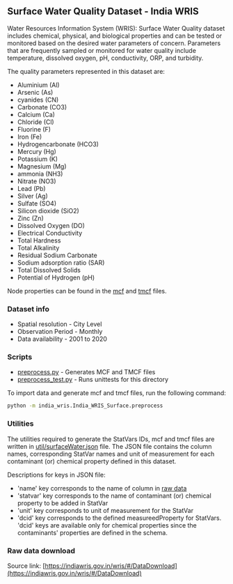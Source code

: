## Surface Water Quality Dataset - India WRIS

Water Resources Information System (WRIS): Surface Water Quality dataset includes chemical, physical, and biological properties and can be tested or monitored based on the desired water parameters of concern. Parameters that are frequently sampled or monitored for water quality include temperature, dissolved oxygen, pH, conductivity, ORP, and turbidity.

The quality parameters represented in this dataset are:

- Aluminium (Al)
- Arsenic (As)
- cyanides (CN)
- Carbonate (CO3)
- Calcium (Ca)
- Chloride (Cl)
- Fluorine (F)
- Iron (Fe)
- Hydrogencarbonate (HCO3)
- Mercury (Hg)
- Potassium (K)
- Magnesium (Mg)
- ammonia (NH3)
- Nitrate (NO3)
- Lead (Pb)
- Silver (Ag)
- Sulfate (SO4)
- Silicon dioxide (SiO2)
- Zinc (Zn)
- Dissolved Oxygen (DO)
- Electrical Conductivity
- Total Hardness
- Total Alkalinity
- Residual Sodium Carbonate
- Sodium adsorption ratio (SAR)
- Total Dissolved Solids
- Potential of Hydrogen (pH)

Node properties can be found in the [mcf](./India_WRIS_Surface.mcf) and [tmcf](./India_WRIS_Surface.tmcf) files.

### Dataset info

- Spatial resolution - City Level
- Observation Period - Monthly
- Data availability - 2001 to 2020

### Scripts

- [preprocess.py](./preprocess.py) - Generates MCF and TMCF files
- [preprocess_test.py](preprocess_test.py) - Runs unittests for this directory

To import data and generate mcf and tmcf files, run the following command:

```bash
python -m india_wris.India_WRIS_Surface.preprocess
```

### Utilities

The utilities required to generate the StatVars IDs, mcf and tmcf files are written in [util/surfaceWater.json](../util/surfaceWater.json) file. The JSON file contains the column names, corresponding StatVar names and unit of measurement for each contaminant (or) chemical property defined in this dataset.

Descriptions for keys in JSON file:
- 'name' key corresponds to the name of column in [raw data](../data/surfaceWater.csv)
- 'statvar' key corresponds to the name of contaminant (or) chemical property to be added in StatVar
- 'unit' key corresponds to unit of measurement for the StatVar
- 'dcid' key corresponds to the defined measureedProperty for StatVars. 'dcid' keys are available only for chemical properties since the contaminants' properties are defined in the schema.

### Raw data download

Source link: [https://indiawris.gov.in/wris/#/DataDownload](https://indiawris.gov.in/wris/#/DataDownload)

